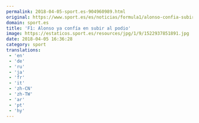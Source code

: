 ```yaml
---
permalink: 2018-04-05-sport.es-904960989.html
original: https://www.sport.es/es/noticias/formula1/alonso-confia-subir-podio-bahrein-f1-formula-uno-6737107?utm_source=rss-noticias&utm_medium=feed&utm_campaign=formula1
domain: sport.es
title: 'F1: Alonso ya confía en subir al podio'
image: https://estaticos.sport.es/resources/jpg/1/9/1522937851891.jpg
date: 2018-04-05 16:36:28
category: sport
translations: 
 - 'en'
 - 'de'
 - 'ru'
 - 'ja'
 - 'fr'
 - 'it'
 - 'zh-CN'
 - 'zh-TW'
 - 'ar'
 - 'pt'
 - 'hy'
---
```


